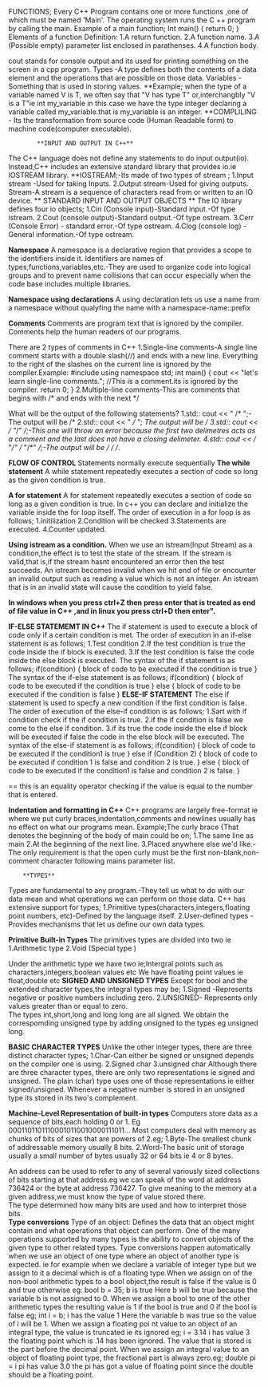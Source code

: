 FUNCTIONS;
Every C++ Program contains one or more functions ,one of which must be named 'Main'.
The operating system runs the  C ++ program by calling the main.
Example of a main function;
                    Int main()
                    {
                        return 0;
                    }
    Elements of a function Definition:
    1.A return function.
    2.A function name.
    3.A (Possible empty) parameter list enclosed in parathenses.
    4.A function body.

cout stands for console output and its used for printing something on the screen in a cpp program.
Types -A type defines both the contents of a data element and the operations that are possible on those data.
Variables -Something that is used in storing values.
**Example;
when the type of a variable named V is T, we often say that "V has type T" or,interchangbly "V is a T"ie 
                int my_variable
                in this case we have the type integer declaring a variable called my_variable.that is my_variable is an integer.
**COMPLILING - Its the transformation from source code (Human Readable form) to machine code(computer executable).

            **INPUT AND OUTPUT IN C++**
The C++ language does not define any statements to do input output(io).
Instead,C++ includes an extensive standard library that provides io.ie IOSTREAM library.
**IOSTREAM;-Its made of two types of stream ;
            1.Input stream -Used for taking Inputs.
            2.Output stream-Used for giving outputs.
Stream-A stream is a sequence of characters read from or written to an IO device.
** STANDARD INPUT AND OUTPUT OBJECTS **
The IO library defines four io objects;
1.Cin (Console input)-Standard input.-Of type istream.
2.Cout (console output)-Standard output.-Of type ostream.
3.Cerr (Console Error) - standard error.-Of type ostream.
4.Clog (console log) -General information.-Of type ostream.


**Namespace**
A namespace is a declarative region that provides a scope to the identifiers inside it.
Identifiers are names of types,functions,variables,etc.-They are used to organize code into logical groups and to prevent name collisions
that can occur especially when the code base includes multiple libraries.

**Namespace using declarations**
A using declaration lets us use a name from a namespace without qualyfing the name with a namespace-name::prefix

**Comments**
Comments are program text that is ignored by the compiler.
Comments help the human readers of our programs.

There are 2 types of comments in C++
1.Single-line comments-A single line comment starts with a double slash(//) and ends with a new line.
                        Everything to the right of the slashes on the current line is ignored by the compiler.Example:
                        #include <iostream>
                        using namespace std;
                        int main()
                        {
                           cout << "let's learn single-line comments.";
                           //This is a comment.its is ignored by the compiler.
                           return 0;
                        }
2.Multiple-line comments-This are comments that begins with /* and ends with the next */

What will be the output of the following statements?
1.std:: cout << " /* ";- The output will be  /*
2.std:: cout << " */ "; The output will be */
3.std:: cout << /*  "*/" */;-This one will throw an error because the first two delimetres acts as a comment and the last does not have a closing delimeter.
4.std:: cout << /*  "*/" /* "/*" */;-The output will be  /*  */  /*.

**FLOW OF CONTROL**
Statements normally execute sequentially
**The while statement**
A while statement repeatedly executes a section of code so long as the given condition is true.

**A for statement**
A for statement repeatedly executes a section of code so long as a given condition is true.
In c++ you can declare and initialize the variable inside the for loop itself.
The order of execution in a for loop is as follows;
                                                1.initilization
                                                2.Condition will be checked
                                                3.Statements are executed.
                                                4.Counter updated.    

**Using istream as a condition.**
When we use an istream(Input Stream) as a condition,the effect is to test the state of the stream.
If the stream is valid,that is,if the stream hasnt encountered an error then the test succeeds.
An istream becomes invalid when we hit end of file or encounter an invalid output such as reading a value which is not an integer.
An istream that is in an invalid state will cause the condition to yield false.

**In windows when you press ctrl+Z then press enter that is treated as end of file value in C++ ,and in linux you press ctrl+D then enter".**

**IF-ELSE STATEMEMT IN C++**
The if statement is used to execute a block of code only if a certain condition is met.
The order of execution in an if-else statement is as follows;
                                                            1.Test condition
                                                            2.If the test condition is true the code inside the if block is executed.
                                                            3.If the test condition is false the code inside the else block is executed.
The syntax of the if statement is as follows;
                                                if(condition)
                                                    {
                                                        block of code to be executed if the condition is true
                                                    }
The syntax of the if-else statement is as follows;
                                                     if(condition)
                                                            {
                                                                block of code to be executed if the condition is true
                                                            }
                                                    else
                                                            {
                                                                block of code to be executed if the condition is false
                                                            }
**ELSE-IF STATEMENT**
The else if statement is used to specfy a new condition if the first condition is false.
The order of execution of the else-if condition is as follows;
                                                                1.Sart with if condition check if the if condition is true.
                                                                2.if the if condition is false we come to the else if condition.
                                                                3.if its true the code inside the else if block will be executed if false the code in the else block will be executed.
The syntax of the else-if statement is as follows;
                                                     if(condition)
                                                            {
                                                                block of code to be executed if the condition1 is true
                                                            }
                                                    else if (Condition 2)
                                                            {
                                                                block of code to be executed if condition 1 is false and condition 2 is true.
                                                            }
                                                    else
                                                            {
                                                                block of code to be executed if the condition1 is false and condition 2 is false.
                                                            }

== this is an equality operator checking if the value is equal to the number that is entered.

**Indentation and formatting in C++**
C++ programs are largely free-format ie where we put curly braces,indentation,comments and newlines usually has no effect on what our programs mean.
Example;The curly brace {That denotes the beginning of the body of main could be on;
                        1.The same line as main
                        2.At the beginning of the next line.
                        3.Placed anywhere else we'd like.-The only requirement is that the open curly must be the first non-blank,non-comment character following mains parameter list.

        **TYPES**
Types are fundamental to any program.-They tell us what to do with our data mean and what operations we can perform on those data.
C++ has extensive support for types;
                                    1.Primitive types(characters,integers,floating point numbers, etc)-Defined by the language itself.
                                    2.User-defined types -Provides mechanisms that let us define our own data types.

**Primitive Built-in Types**
The primitives types are divided into two ie 1.Arithmetic type
                                            2.Void (Special type
                                            )

Under the arithmetic type we have two ie;Intergral points such as characters,integers,boolean values etc
We have floating point values ie float,double etc
      **SIGNED AND UNSIGNED TYPES**
Except for bool and the extended character types,the integral types may be;
                                                                            1.Signed -Represents negative or positive numbers including zero.
                                                                            2.UNSIGNED- Represents only values greater than or equal to zero.               
The types int,short,long and long long are all signed.
We obtain the correspomding unsigned type by adding unsigned to the types eg unsigned long.     

**BASIC CHARACTER TYPES**
Unlike the other integer types, there are three distinct character types;
                                                                        1.Char-Can either be signed or unsigned depends on the compiler one is using.
                                                                        2.Signed char
                                                                        3.unsigned char 
Although there are three character types, there are only two representations ie signed and unsigned.
The plain (char) type uses one of those representations ie either signed/unsigned.
Whenever a negative number is stored in an unsigned type its stored in its two's complement.

**Machine-Level Representation of built-in types**
Computers store data as a sequence of bits,each holding 0 or 1.
Eg 00011011011100010110010000111011...
Most computers deal with memory as chunks of bits of sizes that are powers of 2.eg;
                                                                                1.Byte-The smallest chunk of addressable memory usually 8 bits.
                                                                                2.Word-The basic unit of storage usually a small number of bytes usually 32 or 64 bits ie 4 or 8 bytes.

An address can be used to refer to any of several variously sized collections of bits starting at that address.eg we can speak of the word at address 736424 or the byte at address 736427.
To give meaning to the memory at a given address,we must know the type of value stored there.       
The type determined how many bits are used and how to interpret those bits.                                   
        **Type conversions**
        Type of an object:
Defines the data that an object might contain and what operations that object can perform.
One of the many operations supported by many types is the ability to convert objects of the given type to other related types.
Type conversions happen automatically when we use an object of one type where an object of another type is expected. ie for example when we declare a variable of integer type but we assign to it
a decimal which is of a floating type.When we assign on of the non-bool arithmetic types to a bool object,the result is false if the value is 0 and true otherwise eg:
                                                                bool b = 35;
                                                                b is true 
                                                                Here b will be true because the variable b is not assigned to 0.
When we assign a bool to one of the other arithmetic types the resulting value is 1 if the bool is true and 0 if the bool is false eg;
                                                                                                                            int i = b;
                                                                                                                            i has the value 1 
                                                                                                                            Here the variable b was true so the value of i will be 1.
 When we assign a floating poi  nt value to an object of an integral type, the value is truncated ie its ignored eg;
                                                                                                                    i = 3.14
                                                                                                                    i has value 3
                                                                                                                    the floating point which is .14 has been ignored.
                                                                                                                    The value that is stored is the part before the decimal point.
When we assign an integral value to an object of floating point type, the fractional part is always zero.eg;
                                                                                                            double pi = i
                                                                                                            pi has value 3.0
                                                                                                            the pi has got a value of floating point since the double should be a floating point.

                                                                        



